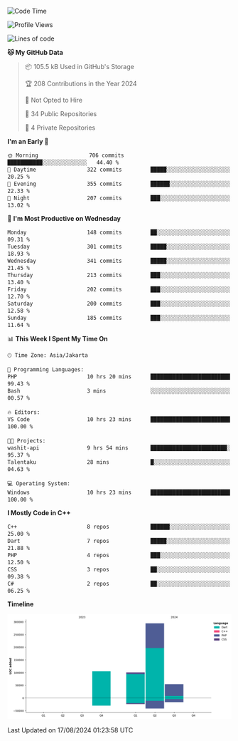 <!--START_SECTION:waka-->
![Code Time](http://img.shields.io/badge/Code%20Time-169%20hrs%2028%20mins-blue)

![Profile Views](http://img.shields.io/badge/Profile%20Views-0-blue)

![Lines of code](https://img.shields.io/badge/From%20Hello%20World%20I%27ve%20Written-554.5%20thousand%20lines%20of%20code-blue)

**🐱 My GitHub Data** 

> 📦 105.5 kB Used in GitHub's Storage 
 > 
> 🏆 208 Contributions in the Year 2024
 > 
> 🚫 Not Opted to Hire
 > 
> 📜 34 Public Repositories 
 > 
> 🔑 4 Private Repositories 
 > 
**I'm an Early 🐤** 

```text
🌞 Morning                706 commits         ███████████░░░░░░░░░░░░░░   44.40 % 
🌆 Daytime                322 commits         █████░░░░░░░░░░░░░░░░░░░░   20.25 % 
🌃 Evening                355 commits         ██████░░░░░░░░░░░░░░░░░░░   22.33 % 
🌙 Night                  207 commits         ███░░░░░░░░░░░░░░░░░░░░░░   13.02 % 
```
📅 **I'm Most Productive on Wednesday** 

```text
Monday                   148 commits         ██░░░░░░░░░░░░░░░░░░░░░░░   09.31 % 
Tuesday                  301 commits         █████░░░░░░░░░░░░░░░░░░░░   18.93 % 
Wednesday                341 commits         █████░░░░░░░░░░░░░░░░░░░░   21.45 % 
Thursday                 213 commits         ███░░░░░░░░░░░░░░░░░░░░░░   13.40 % 
Friday                   202 commits         ███░░░░░░░░░░░░░░░░░░░░░░   12.70 % 
Saturday                 200 commits         ███░░░░░░░░░░░░░░░░░░░░░░   12.58 % 
Sunday                   185 commits         ███░░░░░░░░░░░░░░░░░░░░░░   11.64 % 
```


📊 **This Week I Spent My Time On** 

```text
🕑︎ Time Zone: Asia/Jakarta

💬 Programming Languages: 
PHP                      10 hrs 20 mins      █████████████████████████   99.43 % 
Bash                     3 mins              ░░░░░░░░░░░░░░░░░░░░░░░░░   00.57 % 

🔥 Editors: 
VS Code                  10 hrs 23 mins      █████████████████████████   100.00 % 

🐱‍💻 Projects: 
washit-api               9 hrs 54 mins       ████████████████████████░   95.37 % 
Talentaku                28 mins             █░░░░░░░░░░░░░░░░░░░░░░░░   04.63 % 

💻 Operating System: 
Windows                  10 hrs 23 mins      █████████████████████████   100.00 % 
```

**I Mostly Code in C++** 

```text
C++                      8 repos             ██████░░░░░░░░░░░░░░░░░░░   25.00 % 
Dart                     7 repos             █████░░░░░░░░░░░░░░░░░░░░   21.88 % 
PHP                      4 repos             ███░░░░░░░░░░░░░░░░░░░░░░   12.50 % 
CSS                      3 repos             ██░░░░░░░░░░░░░░░░░░░░░░░   09.38 % 
C#                       2 repos             ██░░░░░░░░░░░░░░░░░░░░░░░   06.25 % 
```



**Timeline**

![Lines of Code chart](https://raw.githubusercontent.com/PradiptaAhmad/PradiptaAhmad/main/assets/bar_graph.png)


 Last Updated on 17/08/2024 01:23:58 UTC
<!--END_SECTION:waka-->
